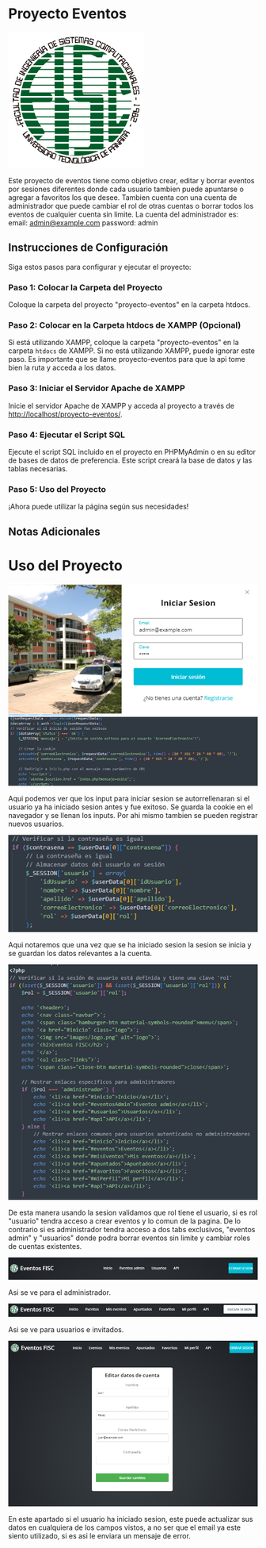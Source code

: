 # Proyecto Eventos
![Logo del Proyecto](images/logo.png)

Este proyecto de eventos tiene como objetivo crear, editar y borrar eventos por sesiones diferentes donde cada usuario tambien puede apuntarse o agregar a favoritos los que desee.
Tambien cuenta con una cuenta de administrador que puede cambiar el rol de otras cuentas o borrar todos los eventos de cualquier cuenta sin limite.
La cuenta del administrador es:
email: admin@example.com
password: admin

## Instrucciones de Configuración

Siga estos pasos para configurar y ejecutar el proyecto:

### Paso 1: Colocar la Carpeta del Proyecto

Coloque la carpeta del proyecto "proyecto-eventos" en la carpeta htdocs. 

### Paso 2: Colocar en la Carpeta htdocs de XAMPP (Opcional)

Si está utilizando XAMPP, coloque la carpeta "proyecto-eventos" en la carpeta `htdocs` de XAMPP. Si no está utilizando XAMPP, puede ignorar este paso.
Es importante que se llame proyecto-eventos para que la api tome bien la ruta y acceda a los datos.

### Paso 3: Iniciar el Servidor Apache de XAMPP

Inicie el servidor Apache de XAMPP y acceda al proyecto a través de [http://localhost/proyecto-eventos/](http://localhost/proyecto-eventos/).

### Paso 4: Ejecutar el Script SQL

Ejecute el script SQL incluido en el proyecto en PHPMyAdmin o en su editor de bases de datos de preferencia. Este script creará la base de datos y las tablas necesarias.

### Paso 5: Uso del Proyecto

¡Ahora puede utilizar la página según sus necesidades!

## Notas Adicionales

# Uso del Proyecto

![Uso de Cookie](images/cookie.png)
![Uso de Cookie](images/cookie2.png)

Aqui podemos ver que los input para iniciar sesion se autorrellenaran si el usuario ya ha iniciado sesion antes y fue exitoso. Se guarda la cookie en el navegador y se llenan los inputs. Por ahi mismo tambien se pueden registrar nuevos usuarios.

![Uso de sesiones](images/sesiones.png)

Aqui notaremos que una vez que se ha iniciado sesion la sesion se inicia y se guardan los datos relevantes a la cuenta.

![Uso de rol](images/rol.png)

De esta manera usando la sesion validamos que rol tiene el usuario, si es rol "usuario" tendra acceso a crear eventos y lo comun de la pagina. De lo contrario si es administrador tendra acceso a dos tabs exclusivos, "eventos admin" y "usuarios" donde podra borrar eventos sin limite y cambiar roles de cuentas existentes.

![Administrador](images/admin.png)

Asi se ve para el administrador.

![Usuario](images/usuario.png)

Asi se ve para usuarios e invitados.

![Usuario](images/actualizardatos.png)

En este apartado si el usuario ha iniciado sesion, este puede actualizar sus datos en cualquiera de los campos vistos, a no ser que el email ya este siento utilizado, si es asi le enviara un mensaje de error.
